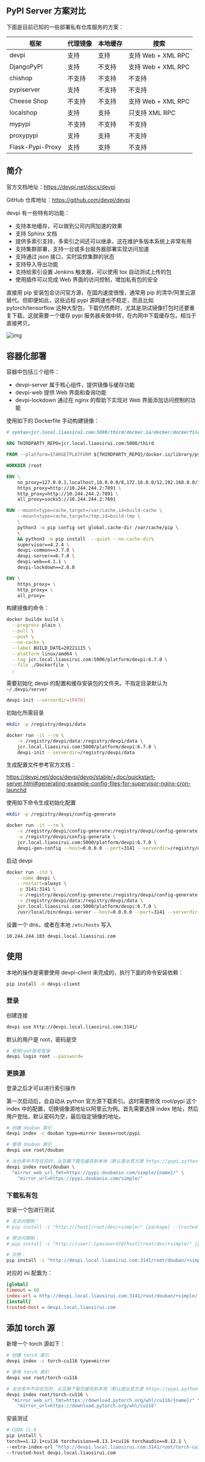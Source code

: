 ## PyPI Server 方案对比

下面是目前已知的一些部署私有仓库服务的方案：

| 框架             | 代理镜像 | 本地缓存 | 搜索               |
| ---------------- | -------- | -------- | ------------------ |
| devpi            | 支持     | 支持     | 支持 Web + XML RPC |
| DjangoPyPI       | 支持     | 不支持   | 支持 Web + XML RPC |
| chishop          | 不支持   | 不支持   | 不支持             |
| pypiserver       | 支持     | 不支持   | 不支持             |
| Cheese Shop      | 不支持   | 不支持   | 支持 Web + XML RPC |
| localshop        | 支持     | 支持     | 只支持 XML RPC     |
| mypypi           | 不支持   | 不支持   | 不支持             |
| proxypypi        | 支持     | 支持     | 不支持             |
| Flask-Pypi-Proxy | 支持     | 支持     | 不支持             |

## 简介

官方文档地址：<https://devpi.net/docs/devpi>

GitHub 仓库地址：<https://github.com/devpi/devpi>

devpi 有一些特有的功能：

- 支持本地缓存，可以做到公司内网加速的效果
- 支持 Sphinx 文档
- 提供多索引支持，多索引之间还可以继承，这在维护多版本系统上非常有用
- 支持集群部署，支持一台或多台服务器部署实现访问加速
- 支持通过 json 接口，实时监控集群的状态
- 支持导入导出功能
- 支持给索引设置 Jenkins 触发器，可以使用 tox 自动测试上传的包
- 使用插件可以完成 Web 界面的访问控制，增加私有包的安全

直接用 pip 安装包会访问官方源，在国内速度很慢，通常用 pip 的清华/阿里云源替代。但即便如此，这些远程 pypi 源网速也不稳定，而且比如 pytorch/tensorflow 这种大型包，下载仍然费时，尤其是测试镜像打包时还要重复下载。这就需要一个缓存 pypi 服务器来做中转，在内网中下载缓存包，相当于直接拷贝。

![img](.assets/v2-3c6ec8bab0ede15938532e6f3a678f48_720w.webp)

## 容器化部署

容器中包括三个组件：

- devpi-server 属于核心组件，提供镜像与缓存功能
- devpi-web 提供 Web 界面和查询功能
- devpi-lockdown 通过在 nginx 的帮助下实现对 Web 界面添加访问控制的功能

使用如下的 Dockerfile 手动构建镜像：

```dockerfile
# syntax=jcr.local.liaosirui.com:5000/third/docker.io/docker/dockerfile:1.4.3

ARG THIRDPARTY_REPO=jcr.local.liaosirui.com:5000/third

FROM --platform=$TARGETPLATFORM ${THIRDPARTY_REPO}/docker.io/library/python:3.8.15-slim

WORKDIR /root

ENV \
    no_proxy=127.0.0.1,localhost,10.0.0.0/8,172.16.0.0/12,192.168.0.0/16,.liaosirui.com \
    https_proxy=http://10.244.244.2:7891 \
    http_proxy=http://10.244.244.2:7891 \
    all_proxy=socks5://10.244.244.2:7891

RUN --mount=type=cache,target=/var/cache,id=build-cache \
    --mount=type=cache,target=/tmp,id=build-tmp \
    \
    python3 -m pip config set global.cache-dir /var/cache/pip \
    \
    && python3 -m pip install  --quiet --no-cache-dir\
    supervisor==4.2.4 \
    devpi-common==3.7.0 \
    devpi-server==6.7.0 \
    devpi-web==4.1.1 \
    devpi-lockdown==2.0.0

ENV \
    https_proxy= \
    http_proxy= \
    all_proxy=

```

构建镜像的命令：

```bash
docker buildx build \
  --progress plain \
  --pull \
  --push \
  --no-cache \
  --label BUILD_DATE=20221115 \
  --platform linux/amd64 \
  --tag jcr.local.liaosirui.com:5000/platform/devpi:6.7.0 \
  --file ./Dockerfile \
  .
```

需要初始化 devpi 的配置和缓存安装包的文件夹。不指定目录默认为 `~/.devpi/server`

```bash
devpi-init --serverdir=[PATH]
```

初始化所需目录

```bash
mkdir -p /registry/devpi/data

docker run -it --rm \
	-v /registry/devpi/data:/registry/devpi/data \
	jcr.local.liaosirui.com:5000/platform/devpi:6.7.0 \
	devpi-init --serverdir=/registry/devpi/data
```

生成配置文件参考官方文档：

<https://devpi.net/docs/devpi/devpi/stable/+doc/quickstart-server.html#generating-example-config-files-for-supervisor-nginx-cron-launchd>

使用如下命令生成初始化配置

```bash
mkdir -p /registry/devpi/config-generate

docker run -it --rm \
	-v /registry/devpi/config-generate:/registry/devpi/config-generate \
	-w /registry/devpi/config-generate \
	jcr.local.liaosirui.com:5000/platform/devpi:6.7.0 \
	devpi-gen-config --host=0.0.0.0 --port=3141 --serverdir=/registry/devpi/data
```

启动 devpi

```bash
docker run -itd \
	--name devpi \
	--restart=always \
	-p 3141:3141 \
	-v /registry/devpi/config-generate:/registry/devpi/config-generate \
	-v /registry/devpi/data:/registry/devpi/data \
	jcr.local.liaosirui.com:5000/platform/devpi:6.7.0 \
	/usr/local/bin/devpi-server --host=0.0.0.0 --port=3141 --serverdir /registry/devpi/data
```

设置一个 dns，或者在本地 `/etc/hosts` 写入

```plain
10.244.244.103 devpi.local.liaosirui.com
```

## 使用

本地的操作是需要使用 devpi-client 来完成的，执行下面的命令安装依赖：

```bash
pip install -U devpi-client
```

### 登录

创建连接

```bash
devpi use http://devpi.local.liaosirui.com:3141/
```

默认的用户是 root，密码是空

```bash
# 使用root账号登录
devpi login root --password=
```

### 更换源

登录之后才可以进行索引操作

第一次启动后，会自动从 python 官方源下载索引。这时需要修改 root/pypi 这个 index 中的配置，切换镜像源地址以阿里云为例。首先需要选择 index 地址，然后用户登陆，默认密码为空，最后指定镜像的地址。

```bash
# 创建 douban 索引
devpi index -c douban type=mirror bases=root/pypi

# 使用 douban 索引
devpi use root/douban

# 当仓库中不存在包时，从豆瓣下载包缓存到本地（默认是从官方源 https://pypi.python.org/simple/ 下载）
devpi index root/douban \
  "mirror_web_url_fmt=https://pypi.doubanio.com/simple/{name}/" \
	"mirror_url=https://pypi.doubanio.com/simple/"
```

### 下载私有包

安装一个包进行测试

```bash
# 无访问限制：
# pip install -i "http://[host]/root/dev/+simple/" [package] --trusted-host [host]

# 带访问限制：
# pip install -i "http://[user]:[password]@[host]/root/dev/+simple/" [package] --trusted-host [host]

# 示例：
pip install -i "http://devpi.local.liaosirui.com:3141/root/douban/+simple/" devpi --trusted-host devpi.local.liaosirui.com
```

对应的 ini 配置为：

```ini
[global]
timeout = 60
index-url = http://devpi.local.liaosirui.com:3141/root/douban/+simple/
[install]
trusted-host = devpi.local.liaosirui.com

```

## 添加 torch 源

新增一个 torch 源如下：

```bash
# 创建 torch 索引
devpi index -c torch-cu116 type=mirror

# 使用 torch 索引
devpi use root/torch-cu116

# 当仓库中不存在包时，从豆瓣下载包缓存到本地（默认是从官方源 https://pypi.python.org/simple/ 下载）
devpi index root/torch-cu116 \
  "mirror_web_url_fmt=https://download.pytorch.org/whl/cu116/{name}/" \
	"mirror_url=https://download.pytorch.org/whl/cu116"
```

安装测试

```bash
# CUDA 11.6
pip install \
torch==1.12.1+cu116 torchvision==0.13.1+cu116 torchaudio==0.12.1 \
--extra-index-url "http://devpi.local.liaosirui.com:3141/root/torch-cu116/+simple/" \
--trusted-host devpi.local.liaosirui.com
```

